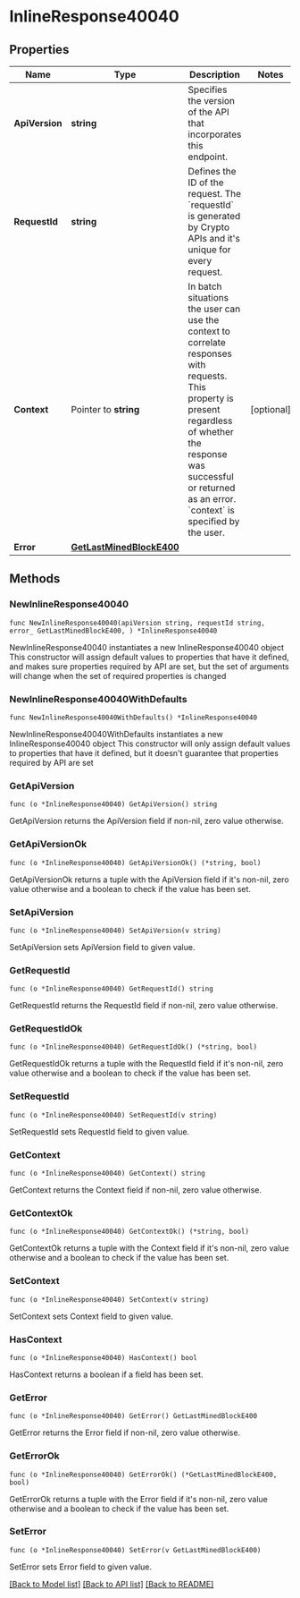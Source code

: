 # InlineResponse40040

## Properties

Name | Type | Description | Notes
------------ | ------------- | ------------- | -------------
**ApiVersion** | **string** | Specifies the version of the API that incorporates this endpoint. | 
**RequestId** | **string** | Defines the ID of the request. The &#x60;requestId&#x60; is generated by Crypto APIs and it&#39;s unique for every request. | 
**Context** | Pointer to **string** | In batch situations the user can use the context to correlate responses with requests. This property is present regardless of whether the response was successful or returned as an error. &#x60;context&#x60; is specified by the user. | [optional] 
**Error** | [**GetLastMinedBlockE400**](GetLastMinedBlockE400.md) |  | 

## Methods

### NewInlineResponse40040

`func NewInlineResponse40040(apiVersion string, requestId string, error_ GetLastMinedBlockE400, ) *InlineResponse40040`

NewInlineResponse40040 instantiates a new InlineResponse40040 object
This constructor will assign default values to properties that have it defined,
and makes sure properties required by API are set, but the set of arguments
will change when the set of required properties is changed

### NewInlineResponse40040WithDefaults

`func NewInlineResponse40040WithDefaults() *InlineResponse40040`

NewInlineResponse40040WithDefaults instantiates a new InlineResponse40040 object
This constructor will only assign default values to properties that have it defined,
but it doesn't guarantee that properties required by API are set

### GetApiVersion

`func (o *InlineResponse40040) GetApiVersion() string`

GetApiVersion returns the ApiVersion field if non-nil, zero value otherwise.

### GetApiVersionOk

`func (o *InlineResponse40040) GetApiVersionOk() (*string, bool)`

GetApiVersionOk returns a tuple with the ApiVersion field if it's non-nil, zero value otherwise
and a boolean to check if the value has been set.

### SetApiVersion

`func (o *InlineResponse40040) SetApiVersion(v string)`

SetApiVersion sets ApiVersion field to given value.


### GetRequestId

`func (o *InlineResponse40040) GetRequestId() string`

GetRequestId returns the RequestId field if non-nil, zero value otherwise.

### GetRequestIdOk

`func (o *InlineResponse40040) GetRequestIdOk() (*string, bool)`

GetRequestIdOk returns a tuple with the RequestId field if it's non-nil, zero value otherwise
and a boolean to check if the value has been set.

### SetRequestId

`func (o *InlineResponse40040) SetRequestId(v string)`

SetRequestId sets RequestId field to given value.


### GetContext

`func (o *InlineResponse40040) GetContext() string`

GetContext returns the Context field if non-nil, zero value otherwise.

### GetContextOk

`func (o *InlineResponse40040) GetContextOk() (*string, bool)`

GetContextOk returns a tuple with the Context field if it's non-nil, zero value otherwise
and a boolean to check if the value has been set.

### SetContext

`func (o *InlineResponse40040) SetContext(v string)`

SetContext sets Context field to given value.

### HasContext

`func (o *InlineResponse40040) HasContext() bool`

HasContext returns a boolean if a field has been set.

### GetError

`func (o *InlineResponse40040) GetError() GetLastMinedBlockE400`

GetError returns the Error field if non-nil, zero value otherwise.

### GetErrorOk

`func (o *InlineResponse40040) GetErrorOk() (*GetLastMinedBlockE400, bool)`

GetErrorOk returns a tuple with the Error field if it's non-nil, zero value otherwise
and a boolean to check if the value has been set.

### SetError

`func (o *InlineResponse40040) SetError(v GetLastMinedBlockE400)`

SetError sets Error field to given value.



[[Back to Model list]](../README.md#documentation-for-models) [[Back to API list]](../README.md#documentation-for-api-endpoints) [[Back to README]](../README.md)


